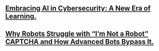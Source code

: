 <h2>
<a href="https://soorajpk.medium.com/embracing-ai-in-cybersecurity-a-new-era-of-learning-33ff8aff19fe"> Embracing AI in Cybersecurity: A New Era of Learning. </a> </h2>

<h2>
<a href="https://soorajpk.medium.com/why-robots-struggle-with-im-not-a-robot-captcha-and-how-advanced-bots-bypass-it-a390cd7f8398"> Why Robots Struggle with “I’m Not a Robot” CAPTCHA and How Advanced Bots Bypass It. </a> </h2>
